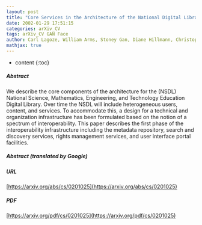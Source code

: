 ```yaml
---
layout: post
title: "Core Services in the Architecture of the National Digital Library for Science Education"
date: 2002-01-29 17:51:15
categories: arXiv_CV
tags: arXiv_CV GAN Face
author: Carl Lagoze, William Arms, Stoney Gan, Diane Hillmann, Christopher Ingram, Dean Krafft, Richard Marisa, Jon Phipps, John Saylor, Carol Terrizzi, Walter Hoehn, David Millman, James Allan, Sergio Guzman-Lara, Tom Kalt
mathjax: true
---
```


* content
{:toc}

##### Abstract
We describe the core components of the architecture for the (NSDL) National Science, Mathematics, Engineering, and Technology Education Digital Library. Over time the NSDL will include heterogeneous users, content, and services. To accommodate this, a design for a technical and organization infrastructure has been formulated based on the notion of a spectrum of interoperability. This paper describes the first phase of the interoperability infrastructure including the metadata repository, search and discovery services, rights management services, and user interface portal facilities.

##### Abstract (translated by Google)


##### URL
[https://arxiv.org/abs/cs/0201025](https://arxiv.org/abs/cs/0201025)

##### PDF
[https://arxiv.org/pdf/cs/0201025](https://arxiv.org/pdf/cs/0201025)

